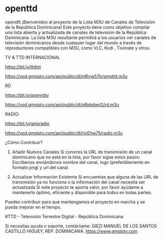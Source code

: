 # openttd
opendtt
¡Bienvenidos al proyecto de la Lista M3U de Canales de Televisión de la República Dominicana! Este proyecto tiene como objetivo compilar una lista abierta y actualizada de canales de televisión de la República Dominicana. La lista M3U resultante permitirá a los usuarios ver canales de televisión dominicanos desde cualquier lugar del mundo a través de reproductores compatibles con M3U, como VLC, Kodi , Tivimate y otros. 

TV & TTD INTERNACIONAL 

https://bit.ly/ttdint 

https://vod.gmsiptv.com/api/public/dl/nRlvw57h/gmsttd.m3u 

RD 

https://bit.ly/openrdtv 

https://vod.gmsiptv.com/api/public/dl/qRpkdwrG/rd.m3u 

RADIO: 

https://bit.ly/gmsradio 

https://vod.gmsiptv.com/api/public/dl/rivEhw75/radio.m3u 

 ¿Cómo Contribuir? 

 1. Añadir Nuevos Canales 
 Si conoces la URL de transmisión de un canal dominicano que no está en la lista, por favor sigue estos pasos: Escríbenos enviándonos nombre del canal, logo (preferiblemente en formato png) y url del canal.

 2. Actualizar Información Existente Si encuentras que alguna de las URL de transmisión ya no funciona o la información del canal necesita ser actualizada Si este proyecto te aporta valor, por favor ayúdame a mantenerlo óptimo, eficiente y disponible para todos en todas partes. 

Puedes contribuir para que mantengamos el proyecto en marcha y se pueda mejorar en el tiempo. 

 #TTD - Televisión Terrestre Digital - República Dominicana 

Si necesitas ayuda o soporte, contáctame: 
GIEZI MANUEL DE LOS SANTOS CASTILLO 
HIGUEY, REP. DOMINICANA. 
https://www.gmsiptv.com
